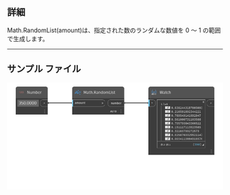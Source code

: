 ## 詳細
Math.RandomList(amount)は、指定された数のランダムな数値を 0 ～ 1 の範囲で生成します。
___
## サンプル ファイル

![Math.RandomList](./DSCore.Math.RandomList(amount)_img.png)
